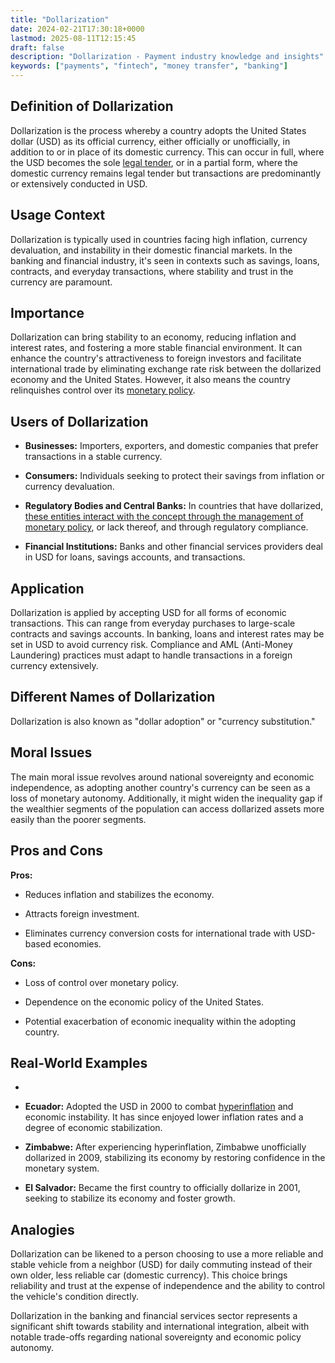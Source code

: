 ```yaml
---
title: "Dollarization"
date: 2024-02-21T17:30:18+0000
lastmod: 2025-08-11T12:15:45
draft: false
description: "Dollarization - Payment industry knowledge and insights"
keywords: ["payments", "fintech", "money transfer", "banking"]
---
```


## Definition of Dollarization

Dollarization is the process whereby a country adopts the United States dollar (USD) as its official currency, either officially or unofficially, in addition to or in place of its domestic currency. This can occur in full, where the USD becomes the sole [legal tender](https://faisalkhanllc.xyz/resources/payments-wiki/l/legal-tender/), or in a partial form, where the domestic currency remains legal tender but transactions are predominantly or extensively conducted in USD.

## Usage Context

Dollarization is typically used in countries facing high inflation, currency devaluation, and instability in their domestic financial markets. In the banking and financial industry, it's seen in contexts such as savings, loans, contracts, and everyday transactions, where stability and trust in the currency are paramount.

## Importance

Dollarization can bring stability to an economy, reducing inflation and interest rates, and fostering a more stable financial environment. It can enhance the country's attractiveness to foreign investors and facilitate international trade by eliminating exchange rate risk between the dollarized economy and the United States. However, it also means the country relinquishes control over its [monetary policy](https://faisalkhanllc.xyz/resources/payments-wiki/m/monetary-policy/).

## Users of Dollarization

- **Businesses:** Importers, exporters, and domestic companies that prefer transactions in a stable currency.

- **Consumers:** Individuals seeking to protect their savings from inflation or currency devaluation.

- **Regulatory Bodies and Central Banks:** In countries that have dollarized, [these entities interact with the concept through the management of monetary policy](https://faisalkhanllc.xyz/resources/payments-wiki/c/central-banks/), or lack thereof, and through regulatory compliance.

- **Financial Institutions:** Banks and other financial services providers deal in USD for loans, savings accounts, and transactions.

## Application

Dollarization is applied by accepting USD for all forms of economic transactions. This can range from everyday purchases to large-scale contracts and savings accounts. In banking, loans and interest rates may be set in USD to avoid currency risk. Compliance and AML (Anti-Money Laundering) practices must adapt to handle transactions in a foreign currency extensively.

## Different Names of Dollarization

Dollarization is also known as "dollar adoption" or "currency substitution."

## Moral Issues

The main moral issue revolves around national sovereignty and economic independence, as adopting another country's currency can be seen as a loss of monetary autonomy. Additionally, it might widen the inequality gap if the wealthier segments of the population can access dollarized assets more easily than the poorer segments.

## Pros and Cons

**Pros:**

- Reduces inflation and stabilizes the economy.

- Attracts foreign investment.

- Eliminates currency conversion costs for international trade with USD-based economies.

**Cons:**

- Loss of control over monetary policy.

- Dependence on the economic policy of the United States.

- Potential exacerbation of economic inequality within the adopting country.

## Real-World Examples

- 

- **Ecuador:** Adopted the USD in 2000 to combat [hyperinflation](https://faisalkhanllc.xyz/resources/payments-wiki/h/hyper-inflation/) and economic instability. It has since enjoyed lower inflation rates and a degree of economic stabilization.

- **Zimbabwe:** After experiencing hyperinflation, Zimbabwe unofficially dollarized in 2009, stabilizing its economy by restoring confidence in the monetary system.

- **El Salvador:** Became the first country to officially dollarize in 2001, seeking to stabilize its economy and foster growth.

## Analogies

Dollarization can be likened to a person choosing to use a more reliable and stable vehicle from a neighbor (USD) for daily commuting instead of their own older, less reliable car (domestic currency). This choice brings reliability and trust at the expense of independence and the ability to control the vehicle's condition directly.

Dollarization in the banking and financial services sector represents a significant shift towards stability and international integration, albeit with notable trade-offs regarding national sovereignty and economic policy autonomy.